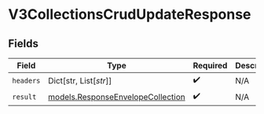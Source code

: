 # V3CollectionsCrudUpdateResponse


## Fields

| Field                                                                        | Type                                                                         | Required                                                                     | Description                                                                  |
| ---------------------------------------------------------------------------- | ---------------------------------------------------------------------------- | ---------------------------------------------------------------------------- | ---------------------------------------------------------------------------- |
| `headers`                                                                    | Dict[str, List[*str*]]                                                       | :heavy_check_mark:                                                           | N/A                                                                          |
| `result`                                                                     | [models.ResponseEnvelopeCollection](../models/responseenvelopecollection.md) | :heavy_check_mark:                                                           | N/A                                                                          |